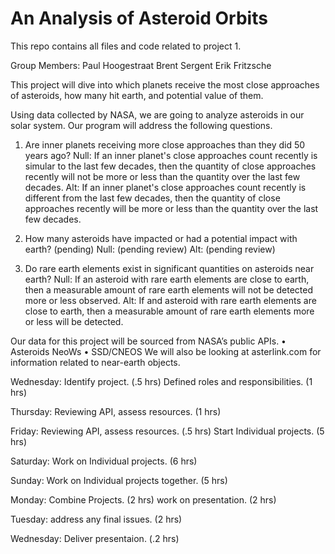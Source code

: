 # An Analysis of Asteroid Orbits
This repo contains all files and code related to project 1.

Group Members: Paul Hoogestraat Brent Sergent Erik Fritzsche

This project will dive into which planets receive the most close approaches of asteroids, how many hit earth, and potential value of them.

Using data collected by NASA, we are going to analyze asteroids in our solar system. Our program will address the following questions.

1. Are inner planets receiving more close approaches than they did 50 years ago? 
Null: If an inner planet's close approaches count recently is simular to the last few decades, then the quantity of close approaches recently will not be more or less than the quantity over the last few decades. 
Alt: If an inner planet's close approaches count recently is different from the last few decades, then the quantity of close approaches recently will be more or less than the quantity over the last few decades.

2. How many asteroids have impacted or had a potential impact with earth? (pending) 
Null: (pending review) 
Alt: (pending review)

3. Do rare earth elements exist in significant quantities on asteroids near earth? 
Null: If an asteroid with rare earth elements are close to earth, then a measurable amount of rare earth elements will not be detected more or less observed. 
Alt: If and asteroid with rare earth elements are close to earth, then a measurable amount of rare earth elements more or less will be detected.

Our data for this project will be sourced from NASA’s public APIs. • Asteroids NeoWs • SSD/CNEOS We will also be looking at asterlink.com for information related to near-earth objects.

Wednesday: Identify project. (.5 hrs) Defined roles and responsibilities. (1 hrs)

Thursday:
Reviewing API, assess resources. (1 hrs)

Friday: Reviewing API, assess resources. (.5 hrs) Start Individual projects. (5 hrs)

Saturday: Work on Individual projects. (6 hrs)

Sunday: Work on Individual projects together. (5 hrs)

Monday: Combine Projects. (2 hrs) work on presentation. (2 hrs)

Tuesday: address any final issues. (2 hrs)

Wednesday: Deliver presentaion. (.2 hrs)